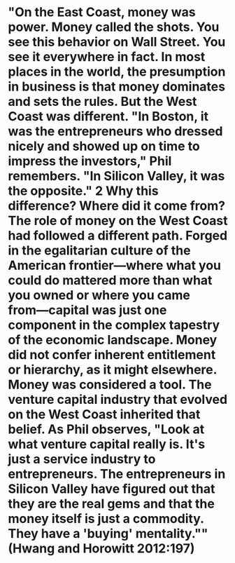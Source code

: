 # "On the East Coast, money was power. Money called the shots. You see this behavior on Wall Street. You see it everywhere in fact. In most places in the world, the presumption in business is that money dominates and sets the rules. But the West Coast was different. "In Boston, it was the entrepreneurs who dressed nicely and showed up on time to impress the investors," Phil remembers. "In Silicon Valley, it was the opposite." 2 Why this difference? Where did it come from? The role of money on the West Coast had followed a different path. Forged in the egalitarian culture of the American frontier―where what you could do mattered more than what you owned or where you came from―capital was just one component in the complex tapestry of the economic landscape. Money did not confer inherent entitlement or hierarchy, as it might elsewhere. Money was considered a tool. The venture capital industry that evolved on the West Coast inherited that belief. As Phil observes, "Look at what venture capital really is. It's just a service industry to entrepreneurs. The entrepreneurs in Silicon Valley have figured out that they are the real gems and that the money itself is just a commodity. They have a 'buying' mentality."" (Hwang and Horowitt 2012:197)